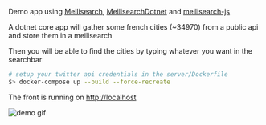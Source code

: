 Demo app using [Meilisearch](https://github.com/meilisearch/MeiliSearch), [MeilisearchDotnet](https://github.com/ndudnicz/meilisearch-dotnet) and [meilisearch-js](https://github.com/meilisearch/meilisearch-js)

A dotnet core app will gather some french cities (~34970) from a public api and store them in a meilisearch

Then you will be able to find the cities by typing whatever you want in the searchbar

```bash
# setup your twitter api credentials in the server/Dockerfile
$> docker-compose up --build --force-recreate
```
The front is running on [http://localhost](http://localhost)

![demo gif](https://github.com/ndudnicz/meilisearch-dotnet/blob/master/src/medias/demo.gif)
